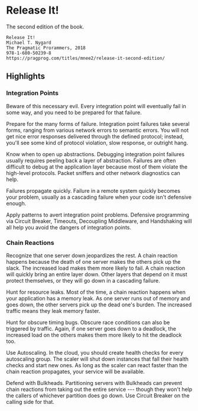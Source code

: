 Release It!
===========

The second edition of the book.

    Release It!
    Michael T. Nygard
    The Pragmatic Prorammers, 2018
    978-1-680-50239-8
    https://pragprog.com/titles/mnee2/release-it-second-edition/


Highlights
----------

### Integration Points ###

Beware of this necessary evil.
   Every integration point will eventually fail in some way, and you need to be
   prepared for that failure.

Prepare for the many forms of failure.
   Integration point failures take several forms, ranging from various network
   errors to semantic errors.  You will not get nice error responses delivered
   through the defined protocol;  instead, you'll see some kind of protocol
   violation, slow response, or outright hang.

Know when to open up abstractions.
   Debugging integration point failures usually requires peeling back a layer of
   abstraction.  Failures are often difficult to debug at the application layer
   because most of them violate the high-level protocols.  Packet sniffers and
   other network diagnostics can help.

Failures propagate quickly.
   Failure in a remote system quickly becomes your problem, usually as a
   cascading failure when your code isn't defensive enough.

Apply patterns to avert integration point problems.
   Defensive programming via Circuit Breaker, Timeouts, Decoupling Middleware,
   and Handshaking will all help you avoid the dangers of integration points.

### Chain Reactions ###

Recognize that one server down jeopardizes the rest.
   A chain reaction happens because the death of one server makes the others
   pick up the slack.  The increased load makes them more likely to fail.
   A chain reaction will quickly bring an entire layer down.  Other layers
   that depend on it must protect themselves, or they will go down in a
   cascading failure.

Hunt for resource leaks.
   Most of the time, a chain reaction happens when your application has a memory
   leak.  As one server runs out of memory and goes down, the other servers pick
   up the dead one's burden.  The increased traffic means they leak memory
   faster.

Hunt for obscure timing bugs.
   Obscure race conditions can also be triggered by traffic.  Again, if one
   server goes down to a deadlock, the increased load on the others makes them
   more likely to hit the deadlock too.

Use Autoscaling.
   In the cloud, you should create health checks for every autoscaling group.
   The scaler will shut down instances that fall their health checks and start
   new ones.  As long as the scaler can react faster than the chain reaction
   propagates, your service will be available.

Defend with Bulkheads.
   Partitioning servers with Bulkheads can prevent chain reactions from taking
   out the entire service --- though they won't help the callers of whichever
   partition does go down.  Use Circuit Breaker on the calling side for that.
